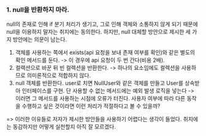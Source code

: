 ### **1. null을 반환하지 마라.**
null의 존재로 인해 if 분기 처리가 생기고, 그로 인해 객체와 소통하지 않게 되기 때문에 null을 이용하지 말자는 취지에는 동의한다.
하지만, null 대체할 방안으로 제시한 세 가지 방안에는 의문이 남는다.
  1. 객체를 사용하는 쪽에서 exists(api 요청을 보내 존재 여부를 확인)와 같은 별도의 확인 메서드를 둔다. -> 이 경우에 api 요청이 두 번 간다(비용 2배).
  2. 컬렉션으로 바꾼 뒤 빈 컬렉션을 반환한다. -> 하나의 요소임에도 컬렉션을 사용하므로 의미론적으로 적합하지 않다.
  3. null 객체를 반환한다. user로 치면 NullUser와 같은 객체를 만들고 User를 상속받아 인터페이스를 구현. 단 사용할 수 없는 메서드에는 예외 발생 로직을 넣는다 -> 이러면 그 메서드를 사용하는 시점에 오류가 터진다. 사용자 여부에 따라 다른 동작을 수행하고 싶은 것이라면 이런 처리가 적절하다고 볼 수 있을까?  
   
=> 이러한 이유들로 저자가 제시한 방안들을 사용하기 어렵다는 생각이 들었다. 취지에는 동감하지만 어떻게 실천할지 아직 잘 모르겠다.
